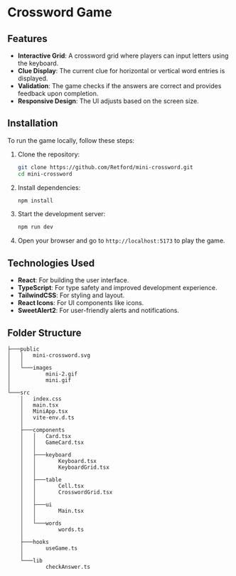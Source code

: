 
# Crossword Game

## Features

- **Interactive Grid**: A crossword grid where players can input letters using the keyboard.
- **Clue Display**: The current clue for horizontal or vertical word entries is displayed.
- **Validation**: The game checks if the answers are correct and provides feedback upon completion.
- **Responsive Design**: The UI adjusts based on the screen size.

## Installation

To run the game locally, follow these steps:

1. Clone the repository:

   ```bash
   git clone https://github.com/Retford/mini-crossword.git
   cd mini-crossword
   ```

2. Install dependencies:

   ```bash
   npm install
   ```

3. Start the development server:

   ```bash
   npm run dev
   ```

4. Open your browser and go to `http://localhost:5173` to play the game.

## Technologies Used

- **React**: For building the user interface.
- **TypeScript**: For type safety and improved development experience.
- **TailwindCSS**: For styling and layout.
- **React Icons**: For UI components like icons.
- **SweetAlert2**: For user-friendly alerts and notifications.

## Folder Structure

```plaintext
├───public
│   │   mini-crossword.svg
│   │   
│   └───images
│           mini-2.gif
│           mini.gif
│           
└───src
    │   index.css
    │   main.tsx
    │   MiniApp.tsx
    │   vite-env.d.ts
    │   
    ├───components
    │   │   Card.tsx
    │   │   GameCard.tsx
    │   │   
    │   ├───keyboard
    │   │       Keyboard.tsx
    │   │       KeyboardGrid.tsx
    │   │       
    │   ├───table
    │   │       Cell.tsx
    │   │       CrosswordGrid.tsx
    │   │       
    │   ├───ui
    │   │       Main.tsx
    │   │       
    │   └───words
    │           words.ts
    │           
    ├───hooks
    │       useGame.ts
    │       
    └───lib
            checkAnswer.ts
```
